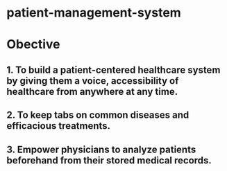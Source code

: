 # patient-management-system

# Obective

## 1. To build a patient-centered healthcare system by giving them a voice, accessibility of healthcare from anywhere at any time.
## 2. To keep tabs on common diseases and efficacious treatments.
## 3. Empower physicians to analyze patients beforehand from their stored medical records.
